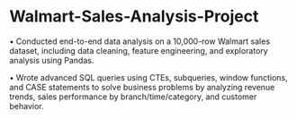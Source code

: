 # Walmart-Sales-Analysis-Project
•	Conducted end-to-end data analysis on a 10,000-row Walmart sales dataset, including data cleaning, feature engineering, and exploratory analysis using Pandas.

•	Wrote advanced SQL queries using CTEs, subqueries, window functions, and CASE statements to solve business problems by analyzing revenue trends, sales performance by branch/time/category, and customer behavior.
